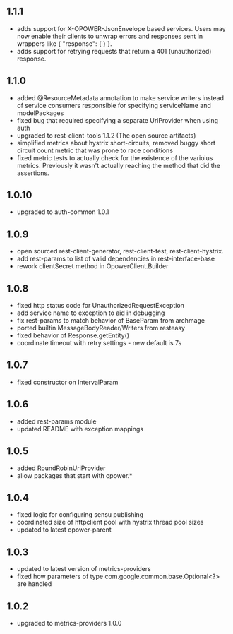 1.1.1
-----
- adds support for X-OPOWER-JsonEnvelope based services. Users may now enable their clients to unwrap errors and responses sent in wrappers like { "response": { <my response object> } }.
- adds support for retrying requests that return a 401 (unauthorized) response.

1.1.0
-----
- added @ResourceMetadata annotation to make service writers instead of service consumers responsible for specifying serviceName and modelPackages
- fixed bug that required specifying a separate UriProvider when using auth
- upgraded to rest-client-tools 1.1.2 (The open source artifacts)
- simplified metrics about hystrix short-circuits, removed buggy short circuit count metric that was prone to race conditions
- fixed metric tests to actually check for the existence of the varioius metrics. Previously it wasn't actually reaching the method that did the assertions.

1.0.10
------
- upgraded to auth-common 1.0.1

1.0.9
-----
- open sourced rest-client-generator, rest-client-test, rest-client-hystrix.
- add rest-params to list of valid dependencies in rest-interface-base
- rework clientSecret method in OpowerClient.Builder

1.0.8
-----
- fixed http status code for UnauthorizedRequestException
- add service name to exception to aid in debugging
- fix rest-params to match behavior of BaseParam from archmage
- ported builtin MessageBodyReader/Writers from resteasy
- fixed behavior of Response.getEntity()
- coordinate timeout with retry settings - new default is 7s

1.0.7
-----
- fixed constructor on IntervalParam

1.0.6
-----
- added rest-params module
- updated README with exception mappings

1.0.5
-----
- added RoundRobinUriProvider
- allow packages that start with opower.*

1.0.4
-----
- fixed logic for configuring sensu publishing
- coordinated size of httpclient pool with hystrix thread pool sizes
- updated to latest opower-parent

1.0.3
-----
- updated to latest version of metrics-providers
- fixed how parameters of type com.google.common.base.Optional<?> are handled

1.0.2
-----
- upgraded to metrics-providers 1.0.0
